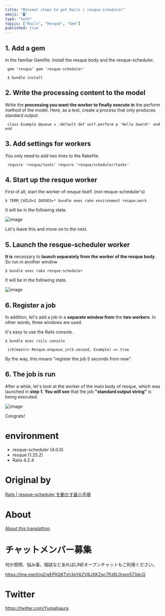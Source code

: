 ```yaml
---
title: "Minimal steps to get Rails | resque-scheduler"
emoji: "🖥"
type: "tech"
topics: ["Rails", "Resque", "Gem"]
published: true
---
```


## 1. Add a gem 

In the familiar Gemfile. Install the resque body and the resque-scheduler.

     gem 'resque' gem 'resque-scheduler' 

     $ bundle install 

## 2. Write the processing content to the model 

Write the **processing you want the worker to finally execute in** the perform method of the model. Here, as a test, create a process that only produces standard output.

     class Example @queue = :default def self.perform p 'Hello Sword!' end end 

## 3. Add settings for workers 

You only need to add two lines to the Rakefile.

     require 'resque/tasks' require 'resque/scheduler/tasks' 

## 4. Start up the resque worker 

First of all, start the worker of resque itself. (not resque-scheduler's)

`$ TERM_CHILD=1 QUEUES=* bundle exec rake environment resque:work`

 

It will be in the following state.

![image](https://qiita-image-store.s3.amazonaws.com/0/90607/49a5866e-f661-1c41-37ce-714939fb233a.png)

Let's leave this and move on to the next.

## 5. Launch the resque-scheduler worker 

**It is** necessary to **launch separately from the worker of the resque body**. So run in another window

`$ bundle exec rake resque:scheduler`

 

It will be in the following state.

![image](https://qiita-image-store.s3.amazonaws.com/0/90607/1976649b-186d-be69-35cd-a10d87dcae6b.png)

## 6. Register a job 

In addition, let's add a job in a **separate window from** the **two workers**. In other words, three windows are used.

It's easy to use the Rails console.

`$ bundle exec rails console`

 

     irb(main)> Resque.enqueue_in(5.second, Example) => true 

By the way, this means "register the job 5 seconds from now".

## 6. The job is run 

After a while, let's look at the worker of the main body of resque, which was launched in **step 1**. **You will see** that the job **"standard output string"** is being executed.

![image](https://qiita-image-store.s3.amazonaws.com/0/90607/42e9db73-d77a-0fd8-a762-093e77a17cb5.png)

Congrats!

# environment 

- resque-scheduler (4.0.0) 
- resque (1.25.2) 
- Rails 4.2.4 


# Original by
[Rails | resque-scheduler を動かす最小手順](https://qiita.com/Yinaura/items/c1b4476c7fe985262796)

# About

[About this translattion](https://qiita.com/YumaInaura/items/7f6fd1e9310a6816469a)








<!-- Update From Qiita API -->

# チャットメンバー募集


何か質問、悩み事、相談などあればLINEオープンチャットもご利用ください。

https://line.me/ti/g2/eEPltQ6Tzh3pYAZV8JXKZqc7PJ6L0rpm573dcQ





# Twitter


https://twitter.com/YumaInaura


<!-- Update From Qiita API -->


